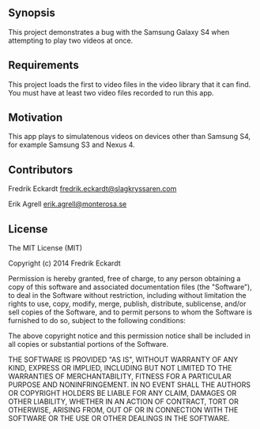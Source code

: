 ## Synopsis

This project demonstrates a bug with the Samsung Galaxy S4 when attempting to play two videos at once.

## Requirements

This project loads the first to video files in the video library that it can find.
You must have at least two video files recorded to run this app.

## Motivation

This app plays to simulatenous videos on devices other than Samsung S4, for example Samsung S3 and
Nexus 4.

## Contributors

Fredrik Eckardt
fredrik.eckardt@slagkryssaren.com

Erik Agrell
erik.agrell@monterosa.se

## License

The MIT License (MIT)

Copyright (c) 2014 Fredrik Eckardt

Permission is hereby granted, free of charge, to any person obtaining a copy
of this software and associated documentation files (the "Software"), to deal
in the Software without restriction, including without limitation the rights
to use, copy, modify, merge, publish, distribute, sublicense, and/or sell
copies of the Software, and to permit persons to whom the Software is
furnished to do so, subject to the following conditions:

The above copyright notice and this permission notice shall be included in
all copies or substantial portions of the Software.

THE SOFTWARE IS PROVIDED "AS IS", WITHOUT WARRANTY OF ANY KIND, EXPRESS OR
IMPLIED, INCLUDING BUT NOT LIMITED TO THE WARRANTIES OF MERCHANTABILITY,
FITNESS FOR A PARTICULAR PURPOSE AND NONINFRINGEMENT. IN NO EVENT SHALL THE
AUTHORS OR COPYRIGHT HOLDERS BE LIABLE FOR ANY CLAIM, DAMAGES OR OTHER
LIABILITY, WHETHER IN AN ACTION OF CONTRACT, TORT OR OTHERWISE, ARISING FROM,
OUT OF OR IN CONNECTION WITH THE SOFTWARE OR THE USE OR OTHER DEALINGS IN
THE SOFTWARE.